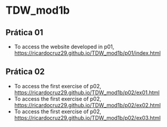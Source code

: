 # TDW_mod1b

## Prática 01
- To access the website developed in p01, https://ricardocruz29.github.io/TDW_mod1b/p01/index.html

## Prática 02
- To access the first exercise of p02, https://ricardocruz29.github.io/TDW_mod1b/p02/ex01.html
- To access the first exercise of p02, https://ricardocruz29.github.io/TDW_mod1b/p02/ex02.html
- To access the first exercise of p02, https://ricardocruz29.github.io/TDW_mod1b/p02/ex03.html
